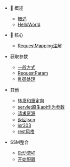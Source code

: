 * 🐶 概述

   * [概述](gaishu)
   * [HelloWorld](helloworld)

* 🦄 核心 

    * [RequestMapping注解](RequestMapping)
* 获取参数

    * [一般方式](yibanfangshi)
    * [RequestParam](RequestParam)
    * [乱码处理](luanmachuli)
* 其他

    * [转发和重定向](zhuanfachongdingxiang)
    * [servlet原生api作为参数](servlet)
    * [请求资源](qingqiuziyuan)
    * [返回json](json)
    * [jsr303](jsr303)
    * [rest风格](rest)
    <!-- * [文件上传](wenjianshangchuan) -->
* SSM整合

    * [启动流程](qidongliucheng)
    * [开始配置](kaishipeizhi)